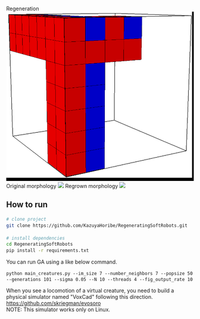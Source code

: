 <!-- 
<p align="center">
  <img src="images/carsmallest.gif" />
</p> -->
Regeneration
![](images/regeneration.gif)
Original morphology
![](images/original.gif)
Regrown morphology
![](images/regrown.gif)
## How to run
<!-- <img src="http://www.sciweavers.org/tex2img.php?eq=%20%5Csqrt%7Bab%7D%20&bc=White&fc=Black&im=tif&fs=12&ff=arev&edit=0" align="center" border="0" alt=" \sqrt{ab} " width="" height="" /> -->

```bash
# clone project   
git clone https://github.com/KazuyaHoribe/RegeneratingSoftRobots.git   

# install dependencies   
cd RegeneratingSoftRobots
pip install -r requirements.txt
```

You can run GA using a like below command.
```
python main_creatures.py --im_size 7 --number_neighbors 7 --popsize 50 --generations 101 --sigma 0.05 --N 10 --threads 4 --fig_output_rate 10
```

When you see a locomotion of a virtual creature, you need to build a physical simulator named "VoxCad" following this direction.
https://github.com/skriegman/evosoro  
NOTE: This simulator works only on Linux.